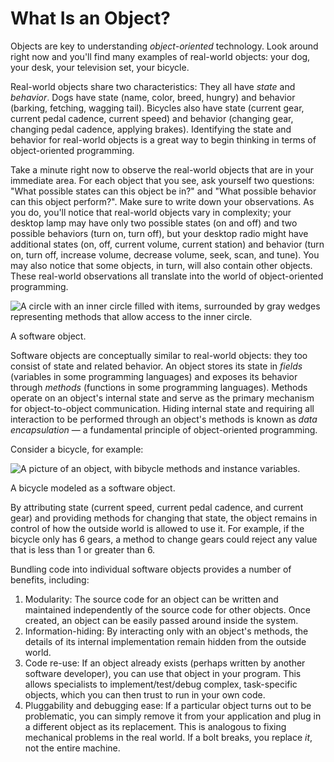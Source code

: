 # What Is an Object?

Objects are key to understanding *object-oriented* technology. Look around right now and you'll find many examples of real-world objects: your dog, your desk, your television set, your bicycle.

Real-world objects share two characteristics: They all have *state* and *behavior*. Dogs have state (name, color, breed, hungry) and behavior (barking, fetching, wagging tail). Bicycles also have state (current gear, current pedal cadence, current speed) and behavior (changing gear, changing pedal cadence, applying brakes). Identifying the state and behavior for real-world objects is a great way to begin thinking in terms of object-oriented programming.

Take a minute right now to observe the real-world objects that are in your immediate area. For each object that you see, ask yourself two questions: "What possible states can this object be in?" and "What possible behavior can this object perform?". Make sure to write down your observations. As you do, you'll notice that real-world objects vary in complexity; your desktop lamp may have only two possible states (on and off) and two possible behaviors (turn on, turn off), but your desktop radio might have additional states (on, off, current volume, current station) and behavior (turn on, turn off, increase volume, decrease volume, seek, scan, and tune). You may also notice that some objects, in turn, will also contain other objects. These real-world observations all translate into the world of object-oriented programming.

![A circle with an inner circle filled with items, surrounded by gray wedges representing methods that allow access to the inner circle.](https://docs.oracle.com/javase/tutorial/figures/java/concepts-object.gif)



A software object.

Software objects are conceptually similar to real-world objects: they too consist of state and related behavior. An object stores its state in *fields* (variables in some programming languages) and exposes its behavior through *methods* (functions in some programming languages). Methods operate on an object's internal state and serve as the primary mechanism for object-to-object communication. Hiding internal state and requiring all interaction to be performed through an object's methods is known as *data encapsulation* — a fundamental principle of object-oriented programming.

Consider a bicycle, for example:

![A picture of an object, with bibycle methods and instance variables.](https://docs.oracle.com/javase/tutorial/figures/java/concepts-bicycleObject.gif)

A bicycle modeled as a software object.

By attributing state (current speed, current pedal cadence, and current gear) and providing methods for changing that state, the object remains in control of how the outside world is allowed to use it. For example, if the bicycle only has 6 gears, a method to change gears could reject any value that is less than 1 or greater than 6.

Bundling code into individual software objects provides a number of benefits, including:

1. Modularity: The source code for an object can be written and maintained independently of the source code for other objects. Once created, an object can be easily passed around inside the system.
2. Information-hiding: By interacting only with an object's methods, the details of its internal implementation remain hidden from the outside world.
3. Code re-use: If an object already exists (perhaps written by another software developer), you can use that object in your program. This allows specialists to implement/test/debug complex, task-specific objects, which you can then trust to run in your own code.
4. Pluggability and debugging ease: If a particular object turns out to be problematic, you can simply remove it from your application and plug in a different object as its replacement. This is analogous to fixing mechanical problems in the real world. If a bolt breaks, you replace *it*, not the entire machine.